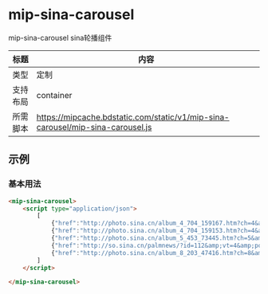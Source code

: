 # mip-sina-carousel

mip-sina-carousel sina轮播组件

标题|内容
----|----
类型|定制
支持布局|container
所需脚本|https://mipcache.bdstatic.com/static/v1/mip-sina-carousel/mip-sina-carousel.js

## 示例

### 基本用法
```html
<mip-sina-carousel>
    <script type="application/json">
        [
            {"href":"http://photo.sina.cn/album_4_704_159167.htm?ch=4&amp;vt=4&amp;pos=108","src":"https://ks.sinaimg.cn/n/ent/20161220/ehY8-fxytqaw0085740.jpg/w640h320z1l50t1673.jpg","title":"娱乐圈十大不老女神美艳如初"},
            {"href":"http://photo.sina.cn/album_4_704_159153.htm?ch=4&amp;vt=4&amp;pos=108","src":"https://ks.sinaimg.cn/n/ent/20161220/4NtP-fxytqax6803496.jpg/w640h320z1l50t1b9f.jpg","title":"辣妈baby裸背PK熊黛林等超模"},
            {"href":"http://photo.sina.cn/album_5_453_73445.htm?ch=5&amp;vt=4&amp;pos=108","src":"https://ks.sinaimg.cn/n/tech/20161220/lLya-fxytqec1436556.jpg/w640h320z1l50t16d5.jpg","title":"震撼！千条鲭鱼冲上海滩自杀"},
            {"href":"http://so.sina.cn/palmnews/?id=112&amp;vt=4&amp;pos=108","src":"https://ns.sinaimg.cn/default/20161212/j9lI-fxypipu7743196.jpg","title":"逆袭!看民工如何迎娶富商女儿"},
            {"href":"http://photo.sina.cn/album_8_203_47416.htm?ch=8&amp;vt=4&amp;pos=108","src":"https://ks.sinaimg.cn/n/mil/20161220/sOoD-fxytqav9993422.jpg/w640h320z1l50t13a7.jpg","title":"航母奶妈!我4万吨补给舰试航"}
        ]
    </script>

</mip-sina-carousel>
```


